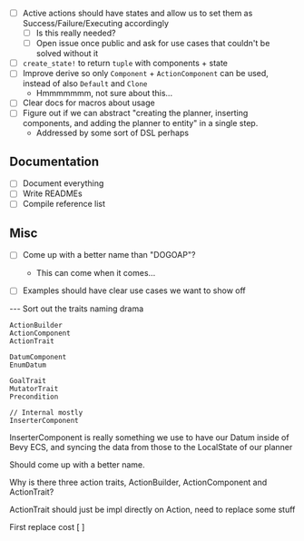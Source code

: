 - [ ] Active actions should have states and allow us to set them as Success/Failure/Executing accordingly
    - [ ] Is this really needed?
    - [ ] Open issue once public and ask for use cases that couldn't be solved without it

- [ ] `create_state!` to return `tuple` with components + state
- [ ] Improve derive so only `Component` + `ActionComponent` can be used, instead of also `Default` and `Clone`
    - Hmmmmmmm, not sure about this...
- [ ] Clear docs for macros about usage
- [ ] Figure out if we can abstract "creating the planner, inserting components, and adding the planner to entity" in a single step.
    - Addressed by some sort of DSL perhaps

## Documentation

- [ ] Document everything
- [ ] Write READMEs
- [ ] Compile reference list

## Misc

- [ ] Come up with a better name than "DOGOAP"?
    - This can come when it comes...

- [ ] Examples should have clear use cases we want to show off



--- Sort out the traits naming drama

    ActionBuilder
    ActionComponent
    ActionTrait

    DatumComponent
    EnumDatum

    GoalTrait
    MutatorTrait
    Precondition

    // Internal mostly
    InserterComponent



InserterComponent is really something we use to have our Datum inside of Bevy ECS, and syncing
the data from those to the LocalState of our planner

Should come up with a better name.





Why is there three action traits, ActionBuilder, ActionComponent and ActionTrait?


ActionTrait should just be impl directly on Action, need to replace some stuff

First replace cost [ ]